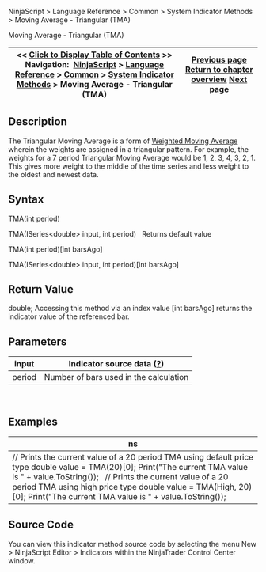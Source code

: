 ﻿
NinjaScript \> Language Reference \> Common \> System Indicator Methods \> Moving Average \- Triangular (TMA)

Moving Average \- Triangular (TMA)

| \<\< [Click to Display Table of Contents](moving_average_-_triangular_tm.md) \>\> **Navigation:**     [NinjaScript](ninjascript-1.md) \> [Language Reference](language_reference_wip-1.md) \> [Common](common-1.md) \> [System Indicator Methods](indicators-1.md) \> Moving Average \- Triangular (TMA) | [Previous page](moving_average_-_t3_t3-1.md) [Return to chapter overview](indicators-1.md) [Next page](moving_average_-_triple_expone-1.md) |
| --- | --- |
## Description
The Triangular Moving Average is a form of [Weighted Moving Average](moving_average_-_weighted_wma-1.md) wherein the weights are assigned in a triangular pattern. For example, the weights for a 7 period Triangular Moving Average would be 1, 2, 3, 4, 3, 2, 1\. This gives more weight to the middle of the time series and less weight to the oldest and newest data.

## Syntax
TMA(int period)  

TMA(ISeries\<double\> input, int period)
 
Returns default value  

TMA(int period)\[int barsAgo]  

TMA(ISeries\<double\> input, int period)\[int barsAgo]

## Return Value
double; Accessing this method via an index value \[int barsAgo] returns the indicator value of the referenced bar.

## Parameters

| input | Indicator source data ([?](valid_input_data_for_indicator-1.md)) |
| --- | --- |
| period | Number of bars used in the calculation |
 
## 
## Examples

| ns |
| --- |
| // Prints the current value of a 20 period TMA using default price type double value \= TMA(20)\[0]; Print("The current TMA value is " \+ value.ToString());   // Prints the current value of a 20 period TMA using high price type double value \= TMA(High, 20)\[0]; Print("The current TMA value is " \+ value.ToString()); |

## Source Code
You can view this indicator method source code by selecting the menu New \> NinjaScript Editor \> Indicators within the NinjaTrader Control Center window.

